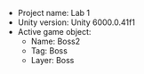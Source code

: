 <!-- UNITY CODE ASSIST INSTRUCTIONS START -->
- Project name: Lab 1
- Unity version: Unity 6000.0.41f1
- Active game object:
  - Name: Boss2
  - Tag: Boss
  - Layer: Boss
<!-- UNITY CODE ASSIST INSTRUCTIONS END -->